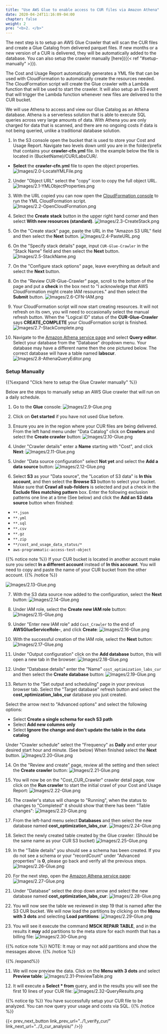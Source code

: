 ```yaml
---
title: "Use AWS Glue to enable access to CUR files via Amazon Athena"
date: 2020-04-24T11:16:09-04:00
chapter: false
weight: 2
pre: "<b>2. </b>"
---
```


The next step is to setup an AWS Glue Crawler that will scan the CUR files and create a Glue Catalog from delivered parquet files. If new months or a new version of a CUR is delivered, they will be automatically added to the database. You can also setup the crawler manually [here]({{< ref "#setup-manually" >}}).

The Cost and Usage Report automatically generates a YML file that can be used with CloudFormation to automatically create the resources needed. The CloudFormation script will create the Glue crawler with a Lambda function that will be used to start the crawler. It will also setup an S3 event that will trigger the Lambda function whenever new files are delivered to the CUR bucket.

We will use Athena to access and view our Glue Catalog as an Athena database. Athena is a serverless solution that is able to execute SQL queries across very large amounts of data. With Athena you are only charged for data that is scanned, and there are no ongoing costs if data is not being queried, unlike a traditional database solution.

1. In the S3 console open the bucket that is used to store your Cost and Usage Report. Navigate two levels down until you are in the folder/prefix that contains your **crawler-cfn.yml** file. In the example below the file is located in (BucketName)/CUR/LabsCUR/. 

- **Select** the **crawler-cfn.yml** file to open the object properties.
![Images/2.0-LocateYMLFile.png](/Cost/200_4_Cost_and_Usage_Analysis/Images/2.0-LocateYMLFile.png?classes=lab_picture_small)

2. Under "Object URL" select the "copy" icon to copy the full object URL.
![Images/2.1-YMLObjectProperties.png](/Cost/200_4_Cost_and_Usage_Analysis/Images/2.1-YMLObjectProperties.png?classes=lab_picture_small)

3. With the URL copied you can now open the [CloudFormation console](https://console.aws.amazon.com/cloudformation) to run the YML CloudFormation script.
![Images/2.2-OpenCloudFormation.png](/Cost/200_4_Cost_and_Usage_Analysis/Images/2.2-OpenCloudFormation.png?classes=lab_picture_small)

4. Select the **Create stack** button in the upper right hand corner and then select **With new resources (standard)**.
![Images/2.3-CreateStack.png](/Cost/200_4_Cost_and_Usage_Analysis/Images/2.3-CreateStack.png?classes=lab_picture_small)

5. On the "Create stack" page, paste the URL in the "Amazon S3 URL" field and then select the **Next** button.
![Images/2.4-PasteURL.png](/Cost/200_4_Cost_and_Usage_Analysis/Images/2.4-PasteURL.png?classes=lab_picture_small)

6. On the "Specify stack details" page, input `CUR-Glue-Crawler` in the "Stack Name" field and then select the **Next** button.
![Images/2.5-StackName.png](/Cost/200_4_Cost_and_Usage_Analysis/Images/2.5-StackName.png?classes=lab_picture_small)

7. On the "Configure stack options" page, leave everything as default and select the **Next** button.
8. On the "Review CUR-Glue-Crawler" page, scroll to the bottom of the page and put a **check** in the box next to "I acknowledge that AWS CloudFormation might create IAM resources." and then select the **Submit** button.
![Images/2.6-CFN-IAM.png](/Cost/200_4_Cost_and_Usage_Analysis/Images/2.6-CFN-IAM.png?classes=lab_picture_small)

9. Your CloudFormation script will now start creating resources. It will not refresh on its own, you will need to occasionally select the manual refresh button. When the "Logical ID" status of the **CUR-Glue-Crawler** says **CREATE_COMPLETE** your CloudFormation script is finished.
![Images/2.7-StackComplete.png](/Cost/200_4_Cost_and_Usage_Analysis/Images/2.7-StackComplete.png?classes=lab_picture_small)

10. Navigate to the [Amazon Athena service page](https://console.aws.amazon.com/athena/home) and select **Query editor**. Select your database from the "Database" dropdown menu. Your database may have a different name then the one pictured below. The correct database will have a table named **labscur**.
![Images/2.8-AthenaQueryEditor.png](/Cost/200_4_Cost_and_Usage_Analysis/Images/2.8-AthenaQueryEditor.png?classes=lab_picture_small)

### Setup Manually

{{%expand "Click here to setup the Glue Crawler manually" %}}

Below are the steps to manually setup an AWS Glue crawler that will run on a daily schedule. 

1.  Go to the **Glue** console:
![Images/2.9-Glue.png](/Cost/200_4_Cost_and_Usage_Analysis/Images/2.9-Glue.png?classes=lab_picture_small)

2. Click on **Get started** if you have not used Glue before.

3. Ensure you are in the region where your CUR files are being delivered. From the left hand menu under "Data Catalog" click on **Crawlers** and select the **Create crawler** button:
![Images/2.10-Glue.png](/Cost/200_4_Cost_and_Usage_Analysis/Images/2.10-Glue.png?classes=lab_picture_small)

4. Under "Crawler details" enter a **Name** starting with "Cost", and click **Next**:
![Images/2.11-Glue.png](/Cost/200_4_Cost_and_Usage_Analysis/Images/2.11-Glue.png?classes=lab_picture_small)

5. Under "Data source configuration" select **Not yet** and select the **Add a data source** button:
![Images/2.12-Glue.png](/Cost/200_4_Cost_and_Usage_Analysis/Images/2.12-Glue.png?classes=lab_picture_small)

6. Select **S3** as your "Data source", the "Location of S3 data" is **In this account**, and then select the **Browse S3** button to select your bucket. Make sure that **Crawl all sub-folders** is selected and put a check in the **Exclude files matching pattern** box. Enter the following exclusion patterns one line at a time (See below) and click the **Add an S3 data source** button when finished:

- `**.json`
- `**.yml`
- `**.sql` 
- `**.csv` 
- `**.gz`
- `**.zip` 
- `**/cost_and_usage_data_status/*` 
- `aws-programmatic-access-test-object`

{{% notice note %}}
If your CUR bucket is located in another account make sure you select **In a different account** instead of **In this account**. You will need to copy and paste the name of your CUR bucket from the other account.
{{% /notice %}}			

![Images/2.13-Glue.png](/Cost/200_4_Cost_and_Usage_Analysis/Images/2.13-Glue.png?classes=lab_picture_small)

7. With the S3 data source now added to the configuration, select the **Next** button:
![Images/2.14-Glue.png](/Cost/200_4_Cost_and_Usage_Analysis/Images/2.14-Glue.png?classes=lab_picture_small)

8. Under IAM role, select the **Create new IAM role** button:
![Images/2.15-Glue.png](/Cost/200_4_Cost_and_Usage_Analysis/Images/2.15-Glue.png?classes=lab_picture_small)

9. Under "Enter new IAM role" add `Cost_Crawler` to the end of **AWSGlueServiceRole-**, and click **Create**:
![Images/2.16-Glue.png](/Cost/200_4_Cost_and_Usage_Analysis/Images/2.16-Glue.png?classes=lab_picture_small)

10. With the successful creation of the IAM role, select the **Next** button:
![Images/2.17-Glue.png](/Cost/200_4_Cost_and_Usage_Analysis/Images/2.17-Glue.png?classes=lab_picture_small)

11. Under "Output configuration" click on the **Add database** button, this will open a new tab in the browser:
![Images/2.18-Glue.png](/Cost/200_4_Cost_and_Usage_Analysis/Images/2.18-Glue.png?classes=lab_picture_small)

12. Under "Database details" enter the "Name" `cost_optimization_labs_cur` and then select the **Create database** button:
![Images/2.19-Glue.png](/Cost/200_4_Cost_and_Usage_Analysis/Images/2.19-Glue.png?classes=lab_picture_small)

13. Return to the "Set output and scheduling" page in your previous browser tab. Select the "Target database" refresh button and select the **cost_optimization_labs_cur** database you just created.

Select the arrow next to "Advanced options" and select the following options:
- Select **Create a single schema for each S3 path**
- Select **Add new columns only**
- Select **Ignore the change and don't update the table in the data catalog**

Under "Crawler schedule" select the "Frequency" as **Daily** and enter your desired start hour and minute. (See below) When finished select the **Next** button.
![Images/2.20-Glue.png](/Cost/200_4_Cost_and_Usage_Analysis/Images/2.20-Glue.png?classes=lab_picture_small)

14. On the "Review and create" page, review all the setting and then select the **Create crawler** button:
![Images/2.21-Glue.png](/Cost/200_4_Cost_and_Usage_Analysis/Images/2.21-Glue.png?classes=lab_picture_small)

15. You will now be on the "Cost_CUR_Crawler" crawler detail page, now click on the **Run crawler** to start the initial crawl of your Cost and Usage Report:
![Images/2.22-Glue.png](/Cost/200_4_Cost_and_Usage_Analysis/Images/2.22-Glue.png?classes=lab_picture_small)

16. The crawler's status will change to "Running", when the status to changes to "Completed" it should show that there has been "Table changes":
![Images/2.23-Glue.png](/Cost/200_4_Cost_and_Usage_Analysis/Images/2.23-Glue.png?classes=lab_picture_small)

17. From the left-hand menu select **Databases** and then select the new database named **cost_optimization_labs_cur**.
![Images/2.24-Glue.png](/Cost/200_4_Cost_and_Usage_Analysis/Images/2.24-Glue.png?classes=lab_picture_small)

18. Select the newly created table created by the Glue crawler: (Should be the same name as your CUR S3 bucket)
![Images/2.25-Glue.png](/Cost/200_4_Cost_and_Usage_Analysis/Images/2.25-Glue.png?classes=lab_picture_small)

19. In the "Table details" you should see a schema has been created. If you do not see a schema or your "recordCount" under "Advanced properties" is **0**, please go back and verify all the previous steps.
![Images/2.26-Glue.png](/Cost/200_4_Cost_and_Usage_Analysis/Images/2.26-Glue.png?classes=lab_picture_small)

20. For the next step, open the [Amazon Athena service page](https://console.aws.amazon.com/athena/home):
![Images/2.27-Glue.png](/Cost/200_4_Cost_and_Usage_Analysis/Images/2.27-Glue.png?classes=lab_picture_small)

21. Under "Database" select the drop down arrow and select the new database named **cost_optimization_labs_cur**:
![Images/2.28-Glue.png](/Cost/200_4_Cost_and_Usage_Analysis/Images/2.28-Glue.png?classes=lab_picture_small)

22. You will now see the table we reviewed in step 19 that is named after the S3 CUR bucket. We will now load the partitions by clicking on the **Menu with 3 dots** and selecting **Load partitions**:
![Images/2.29-Glue.png](/Cost/200_4_Cost_and_Usage_Analysis/Images/2.29-Glue.png?classes=lab_picture_small)

23. You will see it execute the command **MSCK REPAIR TABLE**, and in the results it **may** add partitions to the meta store for each month that has a billing file:
![Images/2.30-Glue.png](/Cost/200_4_Cost_and_Usage_Analysis/Images/2.30-Glue.png?classes=lab_picture_small)

{{% notice note %}}
NOTE: It may or may not add partitions and show the messages above.
{{% /notice %}}

{{% /expand%}}

11.  We will now preview the data.  Click on the **Menu with 3 dots** and select **Preview table**:
![Images/2.31-PreviewTable.png](/Cost/200_4_Cost_and_Usage_Analysis/Images/2.31-PreviewTable.png?classes=lab_picture_small)

27. It will execute a **Select * from** query, and in the results you will see the first 10 lines of your CUR file:
![Images/2.32-QueryResults.png](/Cost/200_4_Cost_and_Usage_Analysis/Images/2.32-QueryResults.png?classes=lab_picture_small)

{{% notice tip %}}
You have successfully setup your CUR file to be analyzed. You can now query your usage and costs via SQL.
{{% /notice %}}

{{< prev_next_button link_prev_url="../1_verify_cur/" link_next_url="../3_cur_analysis/" />}}
